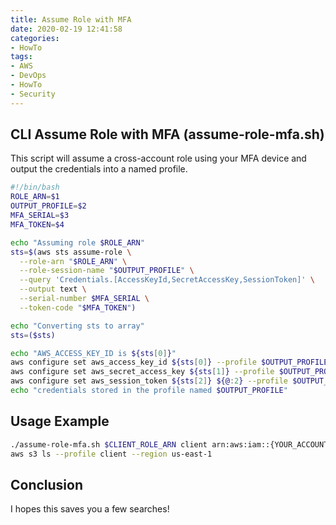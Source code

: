```yaml
---
title: Assume Role with MFA
date: 2020-02-19 12:41:58
categories:
- HowTo
tags:
- AWS
- DevOps
- HowTo
- Security
---
```



## CLI Assume Role with MFA (assume-role-mfa.sh)

This script will assume a cross-account role using your MFA device and output the credentials into a named profile.

```bash
#!/bin/bash
ROLE_ARN=$1
OUTPUT_PROFILE=$2
MFA_SERIAL=$3
MFA_TOKEN=$4

echo "Assuming role $ROLE_ARN"
sts=$(aws sts assume-role \
  --role-arn "$ROLE_ARN" \
  --role-session-name "$OUTPUT_PROFILE" \
  --query 'Credentials.[AccessKeyId,SecretAccessKey,SessionToken]' \
  --output text \
  --serial-number $MFA_SERIAL \
  --token-code "$MFA_TOKEN")

echo "Converting sts to array"
sts=($sts)

echo "AWS_ACCESS_KEY_ID is ${sts[0]}"
aws configure set aws_access_key_id ${sts[0]} --profile $OUTPUT_PROFILE
aws configure set aws_secret_access_key ${sts[1]} --profile $OUTPUT_PROFILE
aws configure set aws_session_token ${sts[2]} ${@:2} --profile $OUTPUT_PROFILE
echo "credentials stored in the profile named $OUTPUT_PROFILE"
```

## Usage Example

```bash
./assume-role-mfa.sh $CLIENT_ROLE_ARN client arn:aws:iam::{YOUR_ACCOUNT}:mfa/ivan {MFA_CODE}
aws s3 ls --profile client --region us-east-1
```

## Conclusion

I hopes this saves you a few searches!
